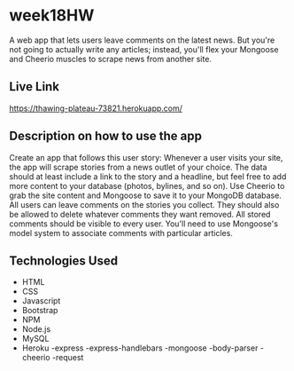 # week18HW

A web app that lets users leave comments on the latest news. But you're not going to actually write any articles; instead, you'll flex your Mongoose and Cheerio muscles to scrape news from another site.

## Live Link
https://thawing-plateau-73821.herokuapp.com/

## Description on how to use the app
Create an app that follows this user story:
Whenever a user visits your site, the app will scrape stories from a news outlet of your choice. The data should at least include a link to the story and a headline, but feel free to add more content to your database (photos, bylines, and so on).
Use Cheerio to grab the site content and Mongoose to save it to your MongoDB database.
All users can leave comments on the stories you collect. They should also be allowed to delete whatever comments they want removed. All stored comments should be visible to every user.
You'll need to use Mongoose's model system to associate comments with particular articles.


## Technologies Used
- HTML
- CSS
- Javascript
- Bootstrap
- NPM
- Node.js
- MySQL
- Heroku
-express
-express-handlebars
-mongoose
-body-parser
-cheerio
-request

